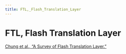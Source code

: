 ```yaml
---
title: FTL,_Flash_Translation_Layer
---
```


# FTL, Flash Translation Layer

[Chung et al., “A Survey of Flash Translation Layer.”](FTL,%20Flash%20Translation%20Layer/Chung%20et%20al%20,%20%E2%80%9CA%20Survey%20of%20Flash%20Translation%20Layer.md)